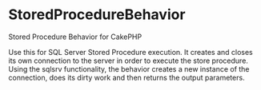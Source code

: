 StoredProcedureBehavior
=======================

Stored Procedure Behavior for CakePHP


Use this for SQL Server Stored Procedure execution. 
It creates and closes its own connection to the server in order to execute the store procedure. 
Using the sqlsrv functionality, the behavior creates a new instance of the connection, does its dirty work and then
returns the output parameters.
